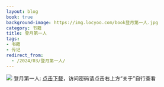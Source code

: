 ```yaml
---
layout: blog
book: true
background-image: https://img.locyoo.com/book登月第一人.jpg
category: 书籍
title: 登月第一人
tags:
- 书籍
- 传记
redirect_from:
  - /2024/03/登月第一人/
---
```

![](https://img.locyoo.com/book登月第一人.jpg)
登月第一人: <a name = "ref1" href="https://url18.ctfile.com/f/50983618-1043592115-4ea72e?p=3619">点击下载</a>，访问密码请点击右上方“关于”自行查看
